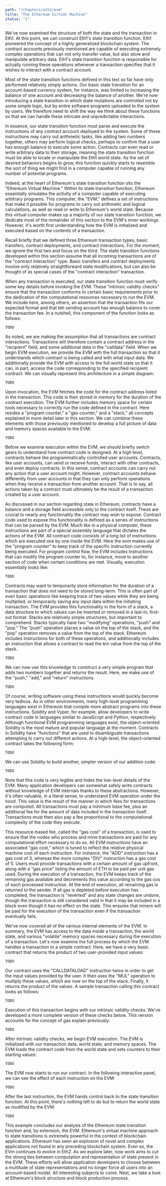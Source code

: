 ```yaml
---
path: "/chapters/eth1/evm"
title: "The Ethereum Virtual Machine"
status: "1"
---
```


We've now examined the structure of both the state and the transaction in Eth1. At this point, we can construct Eth1's state transition function. Eth1 pioneered the concept of a highly generalized blockchain system. The contract accounts previously mentioned are capable of executing extremely complex operations that can not only transfer value, but also store and manipulate arbitrary data. Eth1's state transition function is responsible for actually running these operations whenever a transaction specifies that it wishes to interact with a contract account.

Most of the state transition functions defined in this text so far have only performed relatively simply actions. Our basic state transition for an account-based currency system, for instance, was limited to increasing the balance of one account and decreasing the balance of another. We're now introducing a state transition in which state mutations are controlled not by some simple logic, but by entire software programs uploaded to the system by users. We therefore need to shift the way we think about these functions so that we can handle these intricate and unpredictable interactions.

In essence, our state transition function must parse and execute the instructions of any contract account deployed to the system. Some of these instructions may carry out arithmetic tasks, like adding two numbers together, others may perform logical checks, perhaps to confirm that a user has enough balance to execute some action. Contracts can even read or write arbitrary data to their storage, meaning the state transition function must be able to locate or manipulate the Eth1 world state. As the set of desired behaviors begins to grow, this function quickly starts to resemble the sort of thing we might find in a computer capable of running any number of potential programs.

Indeed, at the heart of Ethereum's state transition function sits the "Ethereum Virtual Machine." Within its state transition function, Ethereum essentially simulates the activity of a computer capable of executing arbitrary programs. This computer, the "EVM," defines a set of instructions that make it possible for programs to carry out arithmetic and logical calculations, as well as read or write to Ethereum's world state. Because this virtual computer makes up a majority of our state transition function, we dedicate most of the remainder of this section to the EVM's inner workings. However, it's worth first understanding how the EVM is initialized and executed based on the contents of a transaction.

Recall briefly that we defined three Ethereum transaction types, basic transfers, contract deployments, and contract interactions. For the moment, we ignore the first two and focus on the third. The state transition functions developed within this section assume that all incoming transactions are of the "contract interaction" type. Basic transfers and contract deployments involve only relatively straightforward state modifications, but can also be thought of as special cases of the "contract interaction" transaction.

When any transaction is executed, our state transition function must verify some key details before invoking the EVM. These "intrinsic validity checks" ensure that the transaction conforms to certain basic requirements prior to the dedication of the computational resources necessary to run the EVM. We include here, among others, an assertion that the transaction fits our expected format and that teh sending account has enough balance to cover the transaction fee. In a nutshell, this component of the function looks as follows:

```
TODO
```

As noted, we are making the assumption that all transactions are contract interactions. Transactions will therefore contain a contract address in the "recipient" field, and some additional data in the "calldata" field. When we begin EVM execution, we provide the EVM with the full transaction so that it understands which contract is being called and with what input data. We additionally provide the EVM with access to the full world state so that it can, in part, access the code corresponding to the specified recipient contract. We can visually represent this architecture in a simple diagram:

```
TODO
```

Upon invocation, the EVM fetches the code for the contract address listed in the transaction. This code is then stored in memory for the duration of the contract execution. The EVM further includes memory space for certain tools necessary to correctly run the code defined in the contract. Here resides a "program counter," a "gas counter," and a "stack," all concepts explained in more detail later in this section. We can combine these elements with those previously mentioned to develop a full picture of data and memory spaces available to the EVM:

```
TODO
```

Before we examine execution within the EVM, we should briefly switch gears to understand how contract code is designed. At a high level, contracts behave like programmatically controlled user accounts. Contracts, like user accounts, can send or receive funds, interact with other contracts, and even deploy contracts. In this sense, contract accounts can carry out any action that a user account might. However, contract accounts behave differently from user accounts in that they can only perform operations when they receive a transaction from another account. That is to say, all actions taken by a contract must ultimately be the result of a transaction created by a user account.

As discussed in our section regarding state in Ethereum, contracts have a balance and a storage field accessible only to the contract itself. These are crucial to nearly any functionality the contract may wish to expose. Contract code used to expose this functionality is defined as a series of instructions that can be parsed by the EVM. Much like in a physical computer, these instructions are part of a special assembly language that dictates the actions of the EVM. All contract code consists of a long list of instructions which are executed one by one inside the EVM. Here the evm makes use of the "program counter" to keep track of the specific instruction currently being executed. For program control flow, the EVM includes instructions that can modify the program counter to, for instance, move to another section of code when certain conditions are met. Visually, execution essentially looks like:

```
TODO
```

Contracts may want to temporarily store information for the duration of a transaction that does not need to be stored long-term. This is often part of even basic operations like keeping track of two values while they are being multiplied, or temporarily saving any input data within the initiating transaction. The EVM provides this functionality in the form of a stack, a data structure to which values can be inserted or removed in a last-in, first-out format. Stacks are relatively simple structures, but important to comprehend. Stacks typically have two "modifying" operations, "push" and "pop." The "push" operation places a value on the top of the stack, and the "pop" operation removes a value from the top of the stack. Ethereum includes instructions for both of these operations, and additionally includes an instruction that allows a contract to read the `Nth` value from the top of the stack.

```
TODO
```

We can now use this knowledge to construct a very simple program that adds two numbers together and returns the result. Here, we make use of the "push," "add," and "return" instructions.

```
TODO
```

Of course, writing software using these instructions would quickly become very tedious. As in other environments, many high-level programming languages exist in Ethereum that compile more abstract programs into these instructions. Solidity and Vyper, for example, allow developers to write contract code in languages similar to JavaScript and Python, respectively. Although functional EVM programming languages exist, the object-oriented Solidity is the most mature and popular language at the moment. Contracts in Solidity have "functions" that are used to disambiguate transactions attempting to carry out different actions. At a high-level, the object-oriented contract takes the following form:

```
TODO
```

We can use Solidity to build another, simpler version of our addition code:

```
TODO
```

Note that this code is very legible and hides the low-level details of the EVM. Many application developers can somewhat safely write contracts without knowledge of EVM internals thanks to these abstractions. However, it's often valuable, in a literal sense, to understand EVM operation under the hood. This value is the result of the manner in which fees for transactions are computed. All transactions must pay a minimum base fee, plus an additional fee for the amount of data included in the transaction itself. Transactions must then also pay a fee proportional to the computational complexity of the code they execute.

This resource-based fee, called the "gas cost" of a transaction, is used to ensure that the nodes who process and mine transactions are paid for any computational effort necessary to do so. All EVM instructions have an associated "gas cost," which is tuned to reflect the relative physical machine cost of each instruction. For instance, the "ADD" instruction has a gas cost of 3, whereas the more complex "DIV" instruction has a gas cost of 5. Users must provide transactions with a certain amount of gas upfront, along with a "gas price" listing the amount of ETH to be paid per unit gas used. During the execution of a transaction, the EVM keeps track of the remaining gas available and decrements this value according to the gas cos of each processed instruction. At the end of execution, all remaining gas is returned to the sender. If all gas is depleted before execution has completed, the transaction is "reverted" and any state changes are undone, though the transaction is still considered valid in that it may be included in a block even though it has no effect on the state. This ensures that miners will be paid for the execution of the transaction even if the transaction eventually fails.

We've now covered all of the various internal elements of the EVM. In summary, the EVM has access to the data inside a transaction, the world state, and various "volatile" memory spaces necessary during the execution of a transaction. Let's now examine the full process by which the EVM handles a transaction to a simple contract. Here, we have a very basic contract that returns the product of two user-provided input values:

```
TODO
```

Our contract uses the "CALLDATALOAD" instruction twice in order to get the input values provided by the user. It then uses the "MUL" operation to multiply these values, which are now on the top of the stack. Finally, it returns the product of the values. A sample transaction calling this contract looks as follows:

```
TODO
```

Execution of this transaction begins with our intrinsic validity checks. We've developed a more complete version of these checks below. This version accounts for the concept of gas explain previously:

```
TODO
```

After intrinsic validity checks, we begin EVM execution. The EVM is initialized with our transaction data, world state, and memory spaces. The EVM loads the contract code from the world state and sets counters to their starting values:

```
TODO
```

The EVM now starts to run our contract. In the following interactive panel, we can see the effect of each instruction on the EVM:

```
TODO
```

After the last instruction, the EVM hands control back to the state transition function. At this point, there's nothing left to do but to return the world state as modified by the EVM:

```
TODO
```

This example concludes our analysis of the Ethereum state transition function and, by extension, the EVM. Ethereum's virtual machine approach to state transitions is extremely powerful in the context of blockchain applications. Ethereum has seen an explosion of novel and complex applications not found in any preceding blockchain system. Even so, the EVm continues to evolve in Eth2. As we explore later, now work aims to cut the strong ties between computation and representation of state present in the EVM. These efforts will allow application developers to choose between a multitude of state representations and no longer force all users into an account-based model. All interesting subjects to come. Next, we take a look at Ethereum's block structure and block production process.